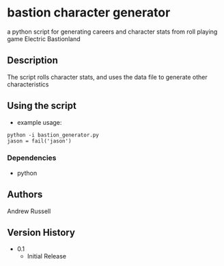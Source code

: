 # bastion character generator

a python script for generating careers and character stats from roll playing game Electric Bastionland

## Description

The script rolls character stats, and uses the data file to generate other characteristics

## Using the script

* example usage:
```
python -i bastion_generator.py
jason = fail('jason')
```

### Dependencies

* python

## Authors

Andrew Russell

## Version History

* 0.1
    * Initial Release
